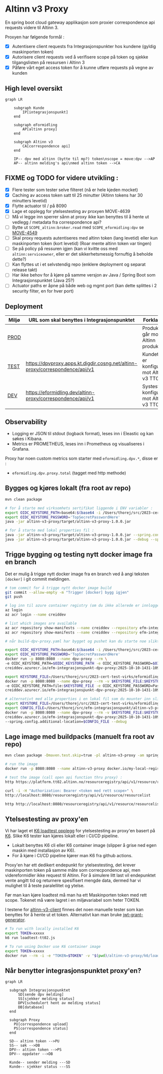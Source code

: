 # Altinn v3 Proxy
En spring boot cloud gateway applikasjon som proxier correspondence api requests videre til Altinn 3.

Proxyen har følgende formål :
- [x] Autentisere client requests fra Integrasjonspunkter hos kundene (gyldig maskinporten token)
- [x] Autorisere client requests ved å verifisere scope på token og sjekke tilgangslisten på ressursen i Altinn 3
- [x] Påføre vårt eget access token for å kunne utføre requests på vegne av kunden

## High level oversikt
```mermaid
graph LR

    subgraph Kunde
        IP[integrasjonspunkt]
    end

    subgraph eFormidling
        AP[altinn proxy]
    end

    subgraph Altinn v3
        CA[correspondence api]
    end

    IP-- dpv med altinn (bytte til mp?) token\nscope = move:dpv -->AP
    AP-- altinn melding's api\nmed altinn token -->CA
```

## FIXME og TODO for videre utvikling :
- [x] Flere tester som tester selve filteret (nå er hele kjeden mocket)
- [x] Caching av access token satt til 25 minutter (Altinn tokens har 30 minutters levetid)
- [x] Flytte actuator til / på 8090
- [x] Lage et opplegg for ytelsestesting av proxyen MOVE-4639
- [ ] Må vi legge inn sperrer sånn at proxy ikke kan benyttes til å hente ut vedlegg / metadata fra correspondence api?
- [ ] Bytte ut `SCOPE_altinn:broker.read` med `SCOPE_eformidling:dpv` se [MOVE-4549](https://digdir.atlassian.net/browse/MOVE-4549)
- [ ] Skal proxy requests autentiseres med altinn token (lang levetid) eller kun maskinporten token (kort levetid) (Roar mente altinn token var tingen)
- [ ] Se på policy på ressuren igjen (kan vi kvitte oss med `altinn:serviceowner`, eller er det sikkerhetsmessig fornuftig å beholde dette?)
- [ ] Kan flyttes ut i et selvstendig repo (enklere deployment og separat release takt)
- [ ] Har ikke behov for å kjøre på samme versjon av Java / Spring Boot som Integrasjonspunktet (Java 25?)
- [ ] Actuator paths er åpne på både web og mgmt port (kan dette splittes i 2 security filter, en for hver port)

## Deployment

| Miljø                                                                                                                     | URL som skal benyttes i Integrasjonspunktet                                  | Forklaring                                  |
|---------------------------------------------------------------------------------------------------------------------------|------------------------------------------------------------------------------|---------------------------------------------|
| [PROD](https://github.com/felleslosninger/eformidling-cd/tree/main/apps/eformidling/prod/efm-integrasjonspunkt-dpv-proxy) |                                                                              | Produksjon går mot Altinn produksjon     |
| [TEST](https://github.com/felleslosninger/eformidling-cd/tree/main/apps/eformidling/test/efm-integrasjonspunkt-dpv-proxy) | https://dpvproxy.apps.kt.digdir.cosng.net/altinn-proxy/correspondence/api/v1 | Kundetest er konfigurert mot Altinn v3 TT02 |
| [DEV](https://github.com/felleslosninger/eformidling-cd/tree/main/apps/eformidling/dev/efm-integrasjonspunkt-dpv-proxy)   | https://eformidling.dev/altinn-proxy/correspondence/api/v1                   | Systest er konfigurert mot Altinn v3 TT02   |

## Observability

- Logging er JSON til stdout (logback format), leses inn i Eleastic og kan søkes i Kibana.
- Metrics er PROMETHEUS, leses inn i Prometheus og visualiseres i Grafana.

Proxy har noen custom metrics som starter med `eformidling.dpv.*`, disse er :
- `eformidling.dpv.proxy.total` (tagget med http methode)

## Bygges og kjøres lokalt (fra root av repo)
```bash
mvn clean package

# for å starte med virksomhets sertifikat liggende i ENV variabler :
export OIDC_KEYSTORE_PATH=base64:$(base64 -i /Users/thorej/src/2023-cert-test-virks/eformidling-test-auth.jks)
export OIDC_KEYSTORE_PASSWORD='TopSecretPasswordHere'
java -jar altinn-v3-proxy/target/altinn-v3-proxy-1.0.0.jar

# for å starte med lokal properties fil :
java -jar altinn-v3-proxy/target/altinn-v3-proxy-1.0.0.jar --spring.config.additional-location=./altinn-v3-proxy/application-thjo.properties
java -jar altinn-v3-proxy/target/altinn-v3-proxy-1.0.0.jar --debug --spring.config.additional-location=./altinn-v3-proxy/application-thjo.properties
```

## Trigge bygging og testing nytt docker image fra en branch
Det er mulig å trigge nytt docker image fra en branch ved å angi teksten `[docker]` i git commit meldingen.

```bash
# tom commit for å trigge nytt docker image build
git commit --allow-empty -m "Trigger [docker] bygg igjen"
git push

# log inn til azure container registry (om du ikke allerede er innlogget)
az login
az acr login --name creiddev

# list which images are available
az acr repository show-manifests --name creiddev --repository efm-integrasjonspunkt-dpv-proxy --output table
az acr repository show-manifests --name creiddev --repository efm-integrasjonspunkt-dpv-proxy --output json

# når build-dpv-proxy.yaml har bygget og pushet kan du starte noe slikt :

export OIDC_KEYSTORE_PATH=base64:$(base64 -i /Users/thorej/src/2023-cert-test-virks/eformidling-test-auth.jks)
export OIDC_KEYSTORE_PASSWORD='TopSecretPasswordHere'
docker run -p 8080:8080 --name dpv-proxy --rm \
-e OIDC_KEYSTORE_PATH=$OIDC_KEYSTORE_PATH -e OIDC_KEYSTORE_PASSWORD=$OIDC_KEYSTORE_PASSWORD \
creiddev.azurecr.io/efm-integrasjonspunkt-dpv-proxy:2025-10-10-1431-109c8575 --debug

export KEYSTORE_FILE=/Users/thorej/src/2023-cert-test-virks/eformidling-test-auth.jks
docker run -p 8080:8080 --name dpv-proxy --rm -v $KEYSTORE_FILE:$KEYSTORE_FILE \
-e OIDC_KEYSTORE_PATH=file:$KEYSTORE_FILE -e OIDC_KEYSTORE_PASSWORD=PasswordToKeystore \
creiddev.azurecr.io/efm-integrasjonspunkt-dpv-proxy:2025-10-10-1431-109c8575 --debug

# alternativt med alle properties i en lokal fil som du mounter inn slik :
export KEYSTORE_FILE=/Users/thorej/src/2023-cert-test-virks/eformidling-test-auth.jks
export CONFIG_FILE=/Users/thorej/src/efm-integrasjonspunkt/altinn-v3-proxy/application-thjo.properties
docker run -p 8080:8080 --name dpv-proxy --rm -v $KEYSTORE_FILE:$KEYSTORE_FILE -v $CONFIG_FILE:$CONFIG_FILE \
creiddev.azurecr.io/efm-integrasjonspunkt-dpv-proxy:2025-10-10-1431-109c8575 \
--spring.config.additional-location=$CONFIG_FILE --debug
```

## Lage image med buildpacks (manuelt fra root av repo)
```bash
mvn clean package -Dmaven.test.skip=true -pl altinn-v3-proxy -am spring-boot:build-image -Dspring-boot.build-image.imageName=my-local-registery/altinn-v3-proxy:2025-09-06-1501-14a43cb6 -Dspring-boot.build-image.builder=paketobuildpacks/builder-jammy-tiny

# run the image
docker run -p 8080:8080 --name altinn-v3-proxy docker.io/my-local-registery/altinn-v3-proxy:2025-09-06-1501-14a43cb6

# test the image (call open api function thru proxy) :
http https://platform.tt02.altinn.no/resourceregistry/api/v1/resource/resourcelist

curl -i -H "Authorization: Bearer <token med rett scope>" \
http://localhost:8080/resourceregistry/api/v1/resource/resourcelist

http http://localhost:8080/resourceregistry/api/v1/resource/resourcelist
```

## Ytelsestesting av proxy'en

Vi har laget et [K6 loadtest opplegg](k6/loadtest-tt02.js) for ytelsestesting av proxy'en basert på [K6](https://k6.io).
Slike K6 tester kan kjøres lokalt eller i CI/CD pipeline.
- Lokalt benyttes K6 cli eller K6 container image (slipper å grise ned egen maskin med installasjon av K6).
- For å kjøre i CI/CD pipeline kjører man K6 fra github actions.

Proxy'en har ett dedikert endepunkt for ytelsestesting, det krever maskinporten token på samme måte som correcpondence api, men videreformidler ikke request til Altinn.
For å simulere litt last vil endepunktet vente angitt tid og returnere spesifisert mengde data, dermed har vi mulighet til å teste paralellitet og ytelse.

Før man kan kjøre loadtest må man ha ett Maskinporten token med rett scope. Tokenet må være lagret i en miljøvariabel som heter TOKEN.

I testene for [altinn-v3-client](../altinn-v3-client) finnes det noen manuelle tester som kan benyttes for å hente ut et token.
Alternativt kan man bruke [jwt-grant-generator](https://github.com/felleslosninger/jwt-grant-generator). 

```bash
# To run with locally installed K6
export TOKEN=xxxxx
k6 run loadtest-tt02.js

# To run using Docker use K6 container image
export TOKEN=xxxxx
docker run --rm -i -e "TOKEN=$TOKEN" -v "$(pwd)/altinn-v3-proxy/k6/loadtest-tt02.js:/loadtest-tt02.js:ro" grafana/k6 run /loadtest-tt02.js
```

## Når benytter integrasjonspunktet proxy'en? 

```mermaid
graph LR
  
  subgraph Integrasjonspunktet
      SD[sende dpv melding]
      SS[sjekker melding status]
      DPV[schedulert hent av melding status]
      DB[database]
  end
  
  subgraph Proxy
    PU[correspondence upload]
    PS[correspondence status]
  end
  
  SD-- altinn token -->PU
  SS-- søk -->DB
  DPV-- altinn token -->PS
  DPV-- oppdater -->DB
  
  Kunde-- sender melding ---SD
  Kunde-- sjekker status ---SS
```

